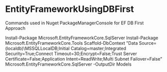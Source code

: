 # EntityFrameworkUsingDBFirst
Commands used in Nuget PackageManagerConsole for EF DB First Approach

Install-Package Microsoft.EntityFrameworkCore.SqlServer
Install-Package Microsoft.EntityFrameworkCore.Tools
Scaffold-DbContext "Data Source=(localdb)\MSSQLLocalDB;Initial Catalog=master;Integrated Security=True;Connect Timeout=30;Encrypt=False;Trust Server Certificate=False;Application Intent=ReadWrite;Multi Subnet Failover=False" Microsoft.EntityFrameworkCore.SqlServer -OutputDir Models
